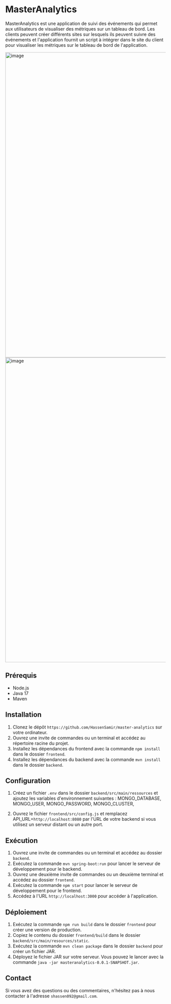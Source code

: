 # MasterAnalytics

MasterAnalytics est une application de suivi des événements qui permet aux utilisateurs de visualiser des métriques sur un tableau de bord. Les clients peuvent créer différents sites sur lesquels ils peuvent suivre des événements et l'application fournit un script à intégrer dans le site du client pour visualiser les métriques sur le tableau de bord de l'application.

<img width="959" alt="image" src="https://user-images.githubusercontent.com/59694643/224579188-a6fa0bc0-22d0-44aa-bad2-b72dde35a05e.png">

<img width="958" alt="image" src="https://user-images.githubusercontent.com/59694643/224579239-e5caec07-0679-4eaf-ad07-4ce81b5408c6.png">

## Prérequis

- Node.js
- Java 17
- Maven

## Installation

1. Clonez le dépôt `https://github.com/HassenSamir/master-analytics` sur votre ordinateur.
2. Ouvrez une invite de commandes ou un terminal et accédez au répertoire racine du projet.
3. Installez les dépendances du frontend avec la commande `npm install` dans le dossier `frontend`.
4. Installez les dépendances du backend avec la commande `mvn install` dans le dossier `backend`.

## Configuration

1. Créez un fichier `.env` dans le dossier `backend/src/main/ressources` et ajoutez les variables d'environnement suivantes :
MONGO_DATABASE,
MONGO_USER,
MONGO_PASSWORD,
MONGO_CLUSTER,

2. Ouvrez le fichier `frontend/src/config.js` et remplacez API_URL=`http://localhost:8080` par l'URL de votre backend si vous utilisez un serveur distant ou un autre port.

## Exécution

1. Ouvrez une invite de commandes ou un terminal et accédez au dossier `backend`.
2. Exécutez la commande `mvn spring-boot:run` pour lancer le serveur de développement pour le backend.
3. Ouvrez une deuxième invite de commandes ou un deuxième terminal et accédez au dossier `frontend`.
4. Exécutez la commande `npm start` pour lancer le serveur de développement pour le frontend.
5. Accédez à l'URL `http://localhost:3000` pour accéder à l'application.

## Déploiement

1. Exécutez la commande `npm run build` dans le dossier `frontend` pour créer une version de production.
2. Copiez le contenu du dossier `frontend/build` dans le dossier `backend/src/main/resources/static`.
3. Exécutez la commande `mvn clean package` dans le dossier `backend` pour créer un fichier JAR.
4. Déployez le fichier JAR sur votre serveur. Vous pouvez le lancer avec la commande `java -jar masteranalytics-0.0.1-SNAPSHOT.jar`.

## Contact

Si vous avez des questions ou des commentaires, n'hésitez pas à nous contacter à l'adresse `shassen092@gmail.com`.
